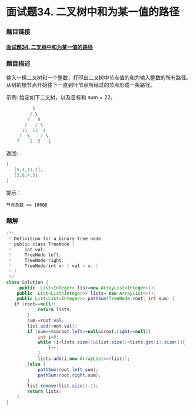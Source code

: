 # 面试题34. 二叉树中和为某一值的路径

### 题目链接

#### [面试题34. 二叉树中和为某一值的路径](https://leetcode-cn.com/problems/er-cha-shu-zhong-he-wei-mou-yi-zhi-de-lu-jing-lcof/)



### 题目描述

输入一棵二叉树和一个整数，打印出二叉树中节点值的和为输入整数的所有路径。从树的根节点开始往下一直到叶节点所经过的节点形成一条路径。

 

示例:
给定如下二叉树，以及目标和 sum = 22，

```java
          5
         / \
        4   8
       /   / \
      11  13  4
     /  \    / \
    7    2  5   1
```
返回:

```java
[
   [5,4,11,2],
   [5,8,4,5]
]
```


提示：

```
节点总数 <= 10000
```



### 题解

```java
/**
 * Definition for a binary tree node.
 * public class TreeNode {
 *     int val;
 *     TreeNode left;
 *     TreeNode right;
 *     TreeNode(int x) { val = x; }
 * }
 */
class Solution {
     public  List<Integer> list=new ArrayList<Integer>();
    public  List<List<Integer>> lists= new ArrayList<>();
    public List<List<Integer>> pathSum(TreeNode root, int sum) {
   if (root==null){
            return lists;
        }
        sum-=root.val;
        list.add(root.val);
        if (sum==0&&root.left==null&&root.right==null){
            int i=0;
            while (i<lists.size()&&list.size()<lists.get(i).size()){
                i++;
            }
            lists.add(i,new ArrayList<>(list));
        }else {
            pathSum(root.left,sum);
            pathSum(root.right,sum);
        }
        list.remove(list.size()-1);
        return lists;
    }
}
```

